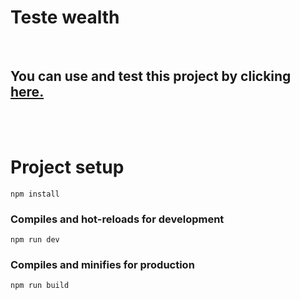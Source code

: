 
<h1>Teste wealth</h1>

<br />

## You can use and test this project by clicking [here.](https://jreboucas.github.io/teste-wealth99/)

<br />
<br />

# Project setup

```
npm install
```

### Compiles and hot-reloads for development

```
npm run dev
```

### Compiles and minifies for production

```
npm run build
```

